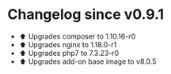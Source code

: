 # Changelog since v0.9.1
- ⬆ Upgrades composer to 1.10.16-r0 
- ⬆ Upgrades nginx to 1.18.0-r1 
- ⬆ Upgrades php7 to 7.3.23-r0 
- ⬆ Upgrades add-on base image to v8.0.5 
